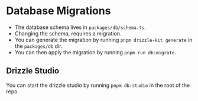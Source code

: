 # Database Migrations

- The database schema lives in `packages/db/schema.ts`.
- Changing the schema, requires a migration.
- You can generate the migration by running `pnpm drizzle-kit generate` in the `packages/db` dir.
- You can then apply the migration by running `pnpm run db:migrate`.


## Drizzle Studio

You can start the drizzle studio by running `pnpm db:studio` in the root of the repo.
